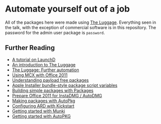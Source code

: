 Automate yourself out of a job
============

All of the packages here were made using [The Luggage](https://github.com/unixorn/luggage).  Everything seen in the talk, with the exception of commercial software is in this repository. The password for the admin user package is ``password``.

## Further Reading

* [A tutorial on LaunchD](http://launchd.info)
* [An introduction to The Luggage](http://grahamgilbert.com/blog/2013/08/09/the-luggage-an-introduction/ )
* [The Luggage: Further automation](http://grahamgilbert.com/blog/2013/08/19/the-luggage-further-automation)
* [Using MCX with Office 2011](http://www.officeformachelp.com/office/administration/mcx)
* [Understanding payload free packages](http://derflounder.wordpress.com/2014/06/01/understanding-payload-free-packages/)
* [Apple Installer bundle-style package script variables](https://gist.github.com/Jaharmi/cb9aa0e19b80279c17e8)
* [Building simple packages with Packages](http://derflounder.wordpress.com/2014/05/02/building-simple-packages-with-packages/)
* [Prepare Office 2011 for InstaDMG / AutoDMG](http://www.nbalonso.com/prepare-office-sp3-for-instadmg/)
* [Making packages with AutoPkg](http://grahamgilbert.com/blog/2014/06/30/making-packages-with-autopkg/)
* [Configuring ARD with Kickstart](http://support.apple.com/kb/ht2370)
* [Getting started with Munki](https://code.google.com/p/munki/wiki/GettingStartedWithMunki )
* [ Getting started with AutoPKG](https://github.com/autopkg/autopkg/wiki/Getting-Started)